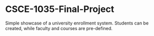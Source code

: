 # CSCE-1035-Final-Project

Simple showcase of a university enrollment system. Students can be created, while faculty and courses are pre-defined.
